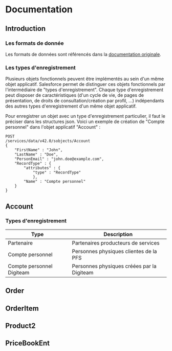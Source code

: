 # Documentation

## Introduction

### Les formats de donnée

Les formats de données sont référencés dans la [documentation originale](https://help.salesforce.com/articleView?id=custom_field_types.thm&type=5).

### Les types d'enregistrement

Plusieurs objets fonctionnels peuvent être implémentés au sein d'un même objet applicatif. Salesforce permet de distinguer ces objets fonctionnels par l'intermédiaire de "types d'enregistrement". Chaque type d'enregistrement peut disposer de caractéristiques (d'un cycle de vie, de pages de présentation, de droits de consultation/création par profil, ...) indépendants des autres types d'enregistrement d'un même objet applicatif.

Pour enregistrer un objet avec un type d'enregistrement particulier, il faut le préciser dans les structures json. Voici un exemple de création de "Compte personnel" dans l'objet applicatif "Account" :

    POST
    /services/data/v42.0/sobjects/Account
    {
	    "FirstName" : "John",
	    "LastName" : "Doe",
	    "PersonEmail" : "john.doe@example.com",
	    "RecordType" : {
		    "attributes" : {
			    "type" : "RecordType"
			    },
			"Name" : "Compte personnel"
		}
    }

## Account

### Types d'enregistrement

|Type| Description |
|--|--|
| Partenaire | Partenaires producteurs de services |
| Compte personnel | Personnes physiques clientes de la PFS |
| Compte personnel Digiteam | Personnes physiques créées par la Digiteam |

## Order

## OrderItem

## Product2

## PriceBookEnt
<!--stackedit_data:
eyJoaXN0b3J5IjpbLTE3MTA2MjQ1MjEsMTEwODAyMDY3NCwyMT
IyOTk0MTc2LDExMDgwMjA2NzQsMjEyMjk5NDE3NiwxNjg5NTY0
MDE2LDExMDgwMjA2NzQsMTEwODAyMDY3NCwxNTMyMDMzNjg1LD
E2MjQ3MjIyMTUsLTE5NjA5MTI3ODMsLTE5MjM1OTEyMTQsLTE5
MjM1OTEyMTQsMTk0MjA1NzMwNl19
-->